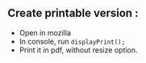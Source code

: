 ## Create printable version :
* Open in mozilla
* In console, run `displayPrint(); `
* Print it in pdf, without resize option.